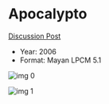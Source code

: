 # Apocalypto

[Discussion Post](https://www.avsforum.com/threads/bass-eq-for-filtered-movies.2995212/post-59904238)

* Year: 2006
* Format: Mayan LPCM 5.1

![img 0](https://i.imgur.com/xOvkgyq.jpg)

![img 1](https://i.imgur.com/04IJC6u.png)

